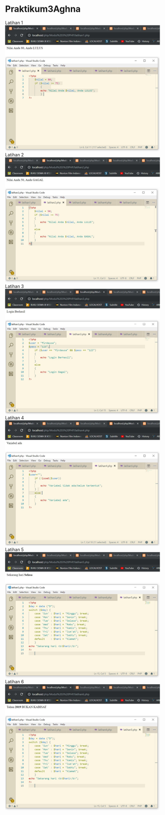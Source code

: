 # Praktikum3Aghna
Latihan 1
![alt text](https://github.com/aghnaz/Praktikum3Aghna/blob/master/Latihan1.JPG)
Latihan 2
![alt text](https://github.com/aghnaz/Praktikum3Aghna/blob/master/Latihan2.JPG)
Latihan 3
![alt text](https://github.com/aghnaz/Praktikum3Aghna/blob/master/Latihan3.JPG)
Latihan 4
![alt text](https://github.com/aghnaz/Praktikum3Aghna/blob/master/Latihan4.JPG)
Latihan 5
![alt text](https://github.com/aghnaz/Praktikum3Aghna/blob/master/Latihan5.JPG)
Latihan 6
![alt text](https://github.com/aghnaz/Praktikum3Aghna/blob/master/Latihan6.JPG)
